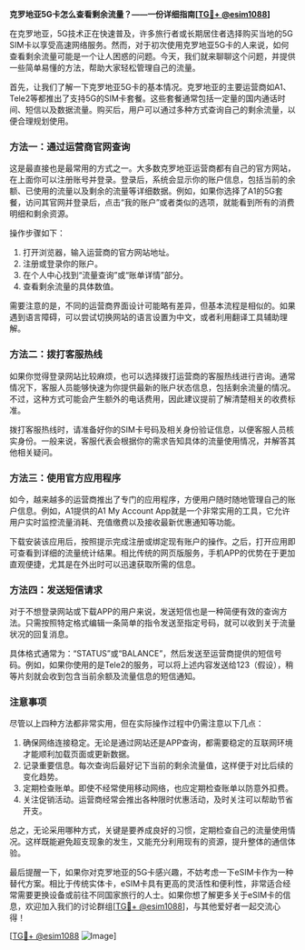 **克罗地亚5G卡怎么查看剩余流量？——一份详细指南[[TG💪+ @esim1088](https://t.me/s/esim1088)]**

在克罗地亚，5G技术正在快速普及，许多旅行者或长期居住者选择购买当地的5G SIM卡以享受高速网络服务。然而，对于初次使用克罗地亚5G卡的人来说，如何查看剩余流量可能是一个让人困惑的问题。今天，我们就来聊聊这个问题，并提供一些简单易懂的方法，帮助大家轻松管理自己的流量。

首先，让我们了解一下克罗地亚5G卡的基本情况。克罗地亚的主要运营商如A1、Tele2等都推出了支持5G的SIM卡套餐。这些套餐通常包括一定量的国内通话时间、短信以及数据流量。购买后，用户可以通过多种方式查询自己的剩余流量，以便合理规划使用。

### 方法一：通过运营商官网查询

这是最直接也是最常用的方式之一。大多数克罗地亚运营商都有自己的官方网站，在上面你可以注册账号并登录。登录后，系统会显示你的账户信息，包括当前的余额、已使用的流量以及剩余的流量等详细数据。例如，如果你选择了A1的5G套餐，访问其官网并登录后，点击“我的账户”或者类似的选项，就能看到所有的消费明细和剩余资源。

操作步骤如下：
1. 打开浏览器，输入运营商的官方网站地址。
2. 注册或登录你的账户。
3. 在个人中心找到“流量查询”或“账单详情”部分。
4. 查看剩余流量的具体数值。

需要注意的是，不同的运营商界面设计可能略有差异，但基本流程是相似的。如果遇到语言障碍，可以尝试切换网站的语言设置为中文，或者利用翻译工具辅助理解。

### 方法二：拨打客服热线

如果你觉得登录网站比较麻烦，也可以选择拨打运营商的客服热线进行咨询。通常情况下，客服人员能够快速为你提供最新的账户状态信息，包括剩余流量的情况。不过，这种方式可能会产生额外的电话费用，因此建议提前了解清楚相关的收费标准。

拨打客服热线时，请准备好你的SIM卡号码及相关身份验证信息，以便客服人员核实身份。一般来说，客服代表会根据你的需求告知具体的流量使用情况，并解答其他相关疑问。

### 方法三：使用官方应用程序

如今，越来越多的运营商推出了专门的应用程序，方便用户随时随地管理自己的账户信息。例如，A1提供的A1 My Account App就是一个非常实用的工具，它允许用户实时监控流量消耗、充值缴费以及接收最新优惠通知等功能。

下载安装该应用后，按照提示完成注册或绑定现有账户的操作。之后，打开应用即可查看到详细的流量统计结果。相比传统的网页版服务，手机APP的优势在于更加直观便捷，尤其是在外出时可以迅速获取所需的信息。

### 方法四：发送短信请求

对于不想登录网站或下载APP的用户来说，发送短信也是一种简便有效的查询方法。只需按照特定格式编辑一条简单的指令发送至指定号码，就可以收到关于流量状况的回复消息。

具体格式通常为：“STATUS”或“BALANCE”，然后发送至运营商提供的短信号码。例如，如果你使用的是Tele2的服务，可以将上述内容发送给123（假设），稍等片刻就会收到包含当前余额及流量信息的短信通知。

### 注意事项

尽管以上四种方法都非常实用，但在实际操作过程中仍需注意以下几点：

1. 确保网络连接稳定。无论是通过网站还是APP查询，都需要稳定的互联网环境才能顺利加载页面或更新数据。
2. 记录重要信息。每次查询后最好记下当前的剩余流量值，这样便于对比后续的变化趋势。
3. 定期检查账单。即使不经常使用移动网络，也应定期检查账单以防意外扣费。
4. 关注促销活动。运营商经常会推出各种限时优惠活动，及时关注可以帮助节省开支。

总之，无论采用哪种方式，关键是要养成良好的习惯，定期检查自己的流量使用情况。这样既能避免超支现象的发生，又能充分利用现有的资源，提升整体的通信体验。

最后提醒一下，如果你对克罗地亚的5G卡感兴趣，不妨考虑一下eSIM卡作为一种替代方案。相比于传统实体卡，eSIM卡具有更高的灵活性和便利性，非常适合经常需要更换设备或前往不同国家旅行的人士。如果你想了解更多关于eSIM卡的信息，欢迎加入我们的讨论群组[[TG💪+ @esim1088](https://t.me/s/esim1088)]，与其他爱好者一起交流心得！

[[TG💪+ @esim1088](https://t.me/s/esim1088) ![Image](https://i.postimg.cc/4NQfJmqS/Snipaste-2025-05-13-00-14-12.png)]